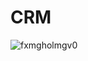 # CRM

![fxmgholmgv0](https://user-images.githubusercontent.com/43149012/48110568-1c627400-e277-11e8-819d-f573c1582c6d.jpg)
